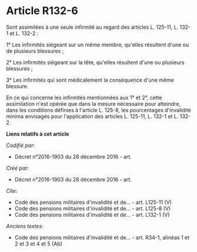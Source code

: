 # Article R132-6

Sont assimilées à une seule infirmité au regard des articles L. 125-11, L. 132-1 et L. 132-2 :

1° Les infirmités siégeant sur un même membre, qu'elles résultent d'une ou de plusieurs blessures ;

2° Les infirmités siégeant sur la tête, qu'elles résultent d'une ou plusieurs blessures ;

3° Les infirmités qui sont médicalement la conséquence d'une même blessure.

En ce qui concerne les infirmités mentionnées aux 1° et 2°, cette assimilation n'est opérée que dans la mesure nécessaire
pour atteindre, dans les conditions définies à l'article L. 125-8, les pourcentages d'invalidité minima envisagés pour
l'application des articles L. 125-11, L. 132-1 et L. 132-2.

**Liens relatifs à cet article**

_Codifié par_:

  - Décret n°2016-1903 du 28 décembre 2016 - art.

_Créé par_:

  - Décret n°2016-1903 du 28 décembre 2016 - art.

_Cite_:

  - Code des pensions militaires d'invalidité et de... - art. L125-11 (V)
  - Code des pensions militaires d'invalidité et de... - art. L125-8 (V)
  - Code des pensions militaires d'invalidité et de... - art. L132-1 (V)

_Anciens textes_:

  - Code des pensions militaires d'invalidité et de... - art. R34-1, alinéas 1 et 2 et 3 et 4 et 5 (Ab)
